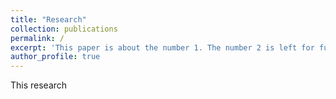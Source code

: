 ```yaml
---
title: "Research"
collection: publications
permalink: /
excerpt: 'This paper is about the number 1. The number 2 is left for future work.'
author_profile: true
---
```

This research
